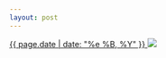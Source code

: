```yaml
---
layout: post
---
```


<p>
  <a href="/450">
    <time>{{ page.date | date: "%e %B, %Y" }}</time>
  </a>
  <a href="/450"><img src="{{ site.assets_url }}/450.jpg"/></a>
</p>
